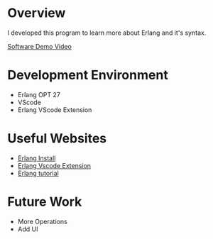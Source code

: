 # Overview

I developed this program to learn more about Erlang and it's syntax.

[Software Demo Video](http://youtube.link.goes.here)

# Development Environment

- Erlang OPT 27
- VScode
- Erlang VScode Extension

# Useful Websites

* [Erlang Install](https://www.erlang.org/downloads)
* [Erlang Vscode Extension](https://marketplace.visualstudio.com/items?itemName=pgourlain.erlang)
* [Erlang tutorial](hhttps://learnyousomeerlang.com/introduction)

# Future Work

* More Operations
* Add UI